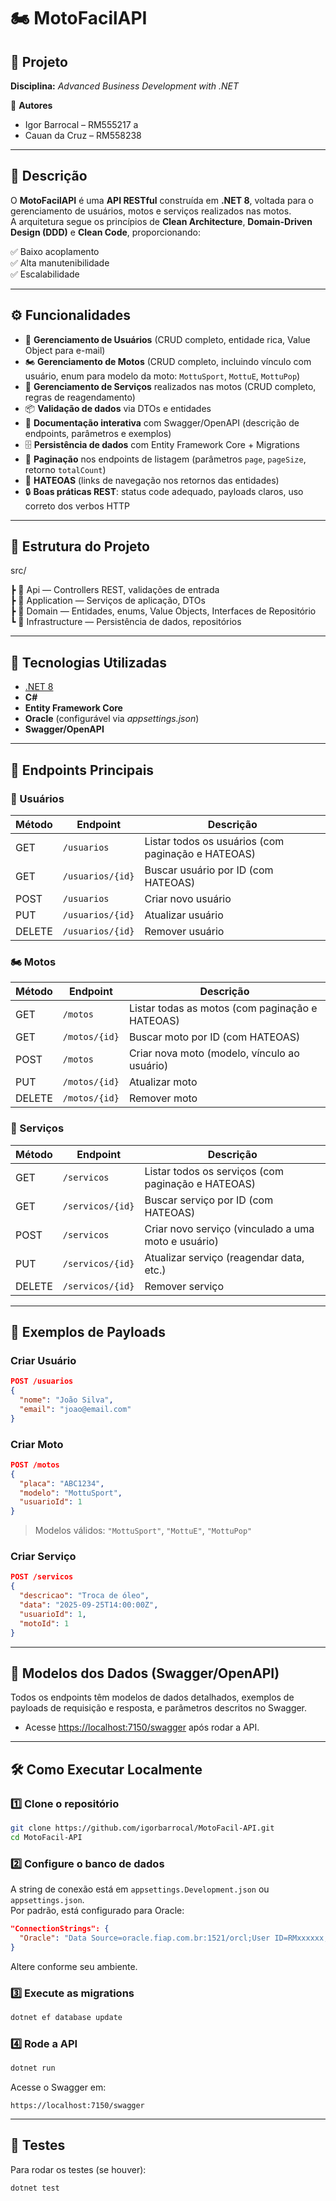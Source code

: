 # 🏍️ MotoFacilAPI  

## 📌 Projeto  
**Disciplina:** *Advanced Business Development with .NET*  

👤 **Autores**  
- Igor Barrocal – RM555217  a
- Cauan da Cruz – RM558238  

---

## 📖 Descrição  

O **MotoFacilAPI** é uma **API RESTful** construída em **.NET 8**, voltada para o gerenciamento de usuários, motos e serviços realizados nas motos.  
A arquitetura segue os princípios de **Clean Architecture**, **Domain-Driven Design (DDD)** e **Clean Code**, proporcionando:  

✅ Baixo acoplamento  
✅ Alta manutenibilidade  
✅ Escalabilidade  

---

## ⚙️ Funcionalidades  

- 👥 **Gerenciamento de Usuários** (CRUD completo, entidade rica, Value Object para e-mail)
- 🏍️ **Gerenciamento de Motos** (CRUD completo, incluindo vínculo com usuário, enum para modelo da moto: `MottuSport`, `MottuE`, `MottuPop`)
- 🔧 **Gerenciamento de Serviços** realizados nas motos (CRUD completo, regras de reagendamento)
- 📦 **Validação de dados** via DTOs e entidades
- 📑 **Documentação interativa** com Swagger/OpenAPI (descrição de endpoints, parâmetros e exemplos)
- 🗄️ **Persistência de dados** com Entity Framework Core + Migrations
- 🧩 **Paginação** nos endpoints de listagem (parâmetros `page`, `pageSize`, retorno `totalCount`)
- 🔗 **HATEOAS** (links de navegação nos retornos das entidades)
- 🔒 **Boas práticas REST**: status code adequado, payloads claros, uso correto dos verbos HTTP

---

## 📂 Estrutura do Projeto  
src/

┣ 📂 Api — Controllers REST, validações de entrada  
┣ 📂 Application — Serviços de aplicação, DTOs  
┣ 📂 Domain — Entidades, enums, Value Objects, Interfaces de Repositório  
┗ 📂 Infrastructure — Persistência de dados, repositórios  

---

## 🚀 Tecnologias Utilizadas  

- [.NET 8](https://dotnet.microsoft.com/)  
- **C#**  
- **Entity Framework Core**  
- **Oracle** (configurável via *appsettings.json*)  
- **Swagger/OpenAPI**  

---

## 📄 Endpoints Principais  

### 👥 Usuários  
| Método | Endpoint        | Descrição            |  
|--------|----------------|----------------------|  
| GET    | `/usuarios`    | Listar todos os usuários (com paginação e HATEOAS) |  
| GET    | `/usuarios/{id}` | Buscar usuário por ID (com HATEOAS) |  
| POST   | `/usuarios`    | Criar novo usuário |  
| PUT    | `/usuarios/{id}` | Atualizar usuário |  
| DELETE | `/usuarios/{id}` | Remover usuário |  

### 🏍️ Motos  
| Método | Endpoint     | Descrição           |  
|--------|-------------|---------------------|  
| GET    | `/motos`    | Listar todas as motos (com paginação e HATEOAS) |  
| GET    | `/motos/{id}` | Buscar moto por ID (com HATEOAS) |  
| POST   | `/motos`    | Criar nova moto (modelo, vínculo ao usuário) |  
| PUT    | `/motos/{id}` | Atualizar moto |  
| DELETE | `/motos/{id}` | Remover moto |  

### 🔧 Serviços  
| Método | Endpoint        | Descrição            |  
|--------|----------------|----------------------|  
| GET    | `/servicos`    | Listar todos os serviços (com paginação e HATEOAS) |  
| GET    | `/servicos/{id}` | Buscar serviço por ID (com HATEOAS) |  
| POST   | `/servicos`    | Criar novo serviço (vinculado a uma moto e usuário) |  
| PUT    | `/servicos/{id}` | Atualizar serviço (reagendar data, etc.) |  
| DELETE | `/servicos/{id}` | Remover serviço |  

---

## 📝 Exemplos de Payloads  

### Criar Usuário

```json
POST /usuarios
{
  "nome": "João Silva",
  "email": "joao@email.com"
}
```

### Criar Moto

```json
POST /motos
{
  "placa": "ABC1234",
  "modelo": "MottuSport",
  "usuarioId": 1
}
```

> Modelos válidos: `"MottuSport"`, `"MottuE"`, `"MottuPop"`

### Criar Serviço

```json
POST /servicos
{
  "descricao": "Troca de óleo",
  "data": "2025-09-25T14:00:00Z",
  "usuarioId": 1,
  "motoId": 1
}
```

---

## 📝 Modelos dos Dados (Swagger/OpenAPI)  

Todos os endpoints têm modelos de dados detalhados, exemplos de payloads de requisição e resposta, e parâmetros descritos no Swagger.  
- Acesse [https://localhost:7150/swagger](https://localhost:7150/swagger) após rodar a API.

---

## 🛠️ Como Executar Localmente  

### 1️⃣ Clone o repositório  
```bash
git clone https://github.com/igorbarrocal/MotoFacil-API.git
cd MotoFacil-API
```

### 2️⃣ Configure o banco de dados  
A string de conexão está em `appsettings.Development.json` ou `appsettings.json`.  
Por padrão, está configurado para Oracle:

```json
"ConnectionStrings": {
  "Oracle": "Data Source=oracle.fiap.com.br:1521/orcl;User ID=RMxxxxxx;Password=xxxxxx;"
}
```
Altere conforme seu ambiente.

### 3️⃣ Execute as migrations  
```bash
dotnet ef database update
```

### 4️⃣ Rode a API  
```bash
dotnet run
```

Acesse o Swagger em:  
```
https://localhost:7150/swagger
```

---

## 🧪 Testes

Para rodar os testes (se houver):
```bash
dotnet test
```

